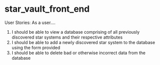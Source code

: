 # star_vault_front_end

User Stories: As a user....

1. I should be able to view a database comprising of all previously discovered star systems and their respective attributes
2. I should be able to add a newly discovered star system to the database using the form provided
3. I should be able to delete bad or otherwise incorrect data from the database
